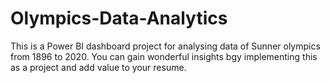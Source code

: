 # Olympics-Data-Analytics
This is a Power BI dashboard project for analysing data of Sunner olympics from 1896 to 2020. You can gain wonderful insights bgy implementing this as a project and add value to your resume.
